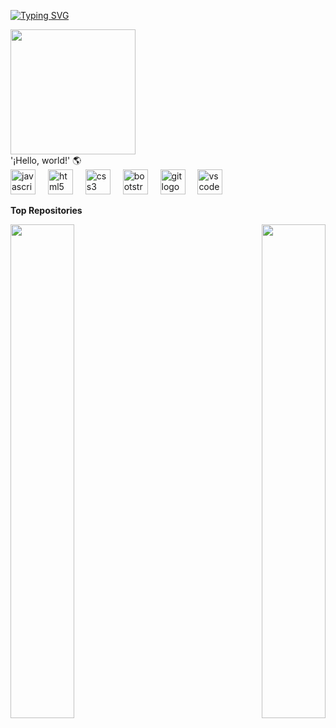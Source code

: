  
 [![Typing SVG](https://readme-typing-svg.herokuapp.com?font=Fira+Code&pause=1000&color=15F7D7&center=falso&vCenter=falso&width=435&lines=+Hi+%F0%9F%91%8B+My+name+is+Daniel+Mena+%F0%9F%92%BB)
](https://git.io/typing-svg)

  <div id="badges">  
<div align="left">
  <img height="200" src="https://media1.giphy.com/media/bGgsc5mWoryfgKBx1u/200w.gif?cid=790b76117b1r47l8qxfd4jcj9byrrm2busfpnzbq46wdw5ww&ep=v1_gifs_search&rid=200w.gif&ct=g"  />
</div>
'¡Hello, world!' 🌎

 <div align="left">
  <img src="https://cdn.jsdelivr.net/gh/devicons/devicon/icons/javascript/javascript-original.svg" height="40" alt="javascript logo"  />
  <img width="12" />
  <img src="https://cdn.jsdelivr.net/gh/devicons/devicon/icons/html5/html5-original.svg" height="40" alt="html5 logo"  />
  <img width="12" />
  <img src="https://cdn.jsdelivr.net/gh/devicons/devicon/icons/css3/css3-original.svg" height="40" alt="css3 logo"  />
  <img width="12" />
  <img src="https://cdn.jsdelivr.net/gh/devicons/devicon/icons/bootstrap/bootstrap-original.svg" height="40" alt="bootstrap logo"  />
  <img width="12" />
  <img src="https://cdn.jsdelivr.net/gh/devicons/devicon/icons/git/git-original.svg" height="40" alt="git logo"  />
  <img width="12" />
  <img src="https://cdn.jsdelivr.net/gh/devicons/devicon/icons/vscode/vscode-original.svg" height="40" alt="vscode logo"  />
</div>




</div>
</p>



<b>Top Repositories</b>

<div width="100%" align="center"><a href="https://github.com/daniel-mena2000/Practicas-con-CSS" align="left"><img align="left" width="45%" src="https://github-readme-stats.vercel.app/api/pin/?username=daniel-mena2000&repo=Practicas-con-CSS&title_color=facc15&text_color=ffffff&icon_color=6366f1&bg_color=0f172a&hide_border=true&locale=en" /></a><a href="https://github.com/daniel-mena2000/P-JavaScript" align="right"><img align="right" width="45%" src="https://github-readme-stats.vercel.app/api/pin/?username=daniel-mena2000&repo=P-JavaScript&title_color=facc15&text_color=ffffff&icon_color=6366f1&bg_color=0f172a&hide_border=true&locale=en" /></a></div><br /><br /><br /><br /><br /><br /><br />



